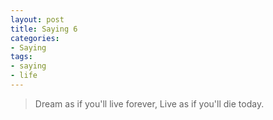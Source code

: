```yaml
---
layout: post
title: Saying 6
categories:
- Saying
tags:
- saying
- life
---
```


> Dream as if you'll live forever, Live as if you'll die today.  
